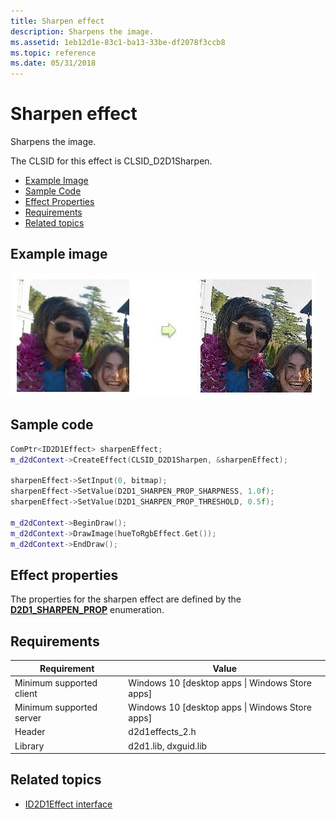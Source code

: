 ```yaml
---
title: Sharpen effect
description: Sharpens the image.
ms.assetid: 1eb12d1e-83c1-ba13-33be-df2078f3ccb8
ms.topic: reference
ms.date: 05/31/2018
---
```


# Sharpen effect

Sharpens the image.

The CLSID for this effect is CLSID\_D2D1Sharpen.

-   [Example Image](#example-image)
-   [Sample Code](#sample-code)
-   [Effect Properties](#effect-properties)
-   [Requirements](#requirements)
-   [Related topics](#related-topics)

## Example image

![example of effect output](images/sharpen-effect.png)

## Sample code


```C++
ComPtr<ID2D1Effect> sharpenEffect;
m_d2dContext->CreateEffect(CLSID_D2D1Sharpen, &sharpenEffect);
 
sharpenEffect->SetInput(0, bitmap);
sharpenEffect->SetValue(D2D1_SHARPEN_PROP_SHARPNESS, 1.0f);
sharpenEffect->SetValue(D2D1_SHARPEN_PROP_THRESHOLD, 0.5f);
 
m_d2dContext->BeginDraw();
m_d2dContext->DrawImage(hueToRgbEffect.Get());
m_d2dContext->EndDraw();


```



## Effect properties

The properties for the sharpen effect are defined by the [**D2D1\_SHARPEN\_PROP**](/windows/desktop/api/d2d1effects_2/ne-d2d1effects_2-d2d1_sharpen_prop) enumeration.

## Requirements



| Requirement | Value |
|--------------------------|---------------------------------------------------|
| Minimum supported client | Windows 10 \[desktop apps \| Windows Store apps\] |
| Minimum supported server | Windows 10 \[desktop apps \| Windows Store apps\] |
| Header                   | d2d1effects\_2.h                                  |
| Library                  | d2d1.lib, dxguid.lib                              |


## Related topics

* [ID2D1Effect interface](/windows/desktop/api/d2d1_1/nn-d2d1_1-id2d1effect)



